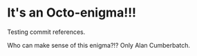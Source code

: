 # It's an Octo-enigma!!!

Testing commit references.

Who can make sense of this enigma?!? Only Alan Cumberbatch.
